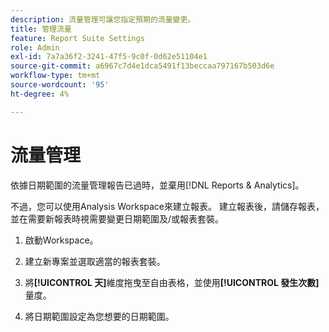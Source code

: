 ```yaml
---
description: 流量管理可讓您指定預期的流量變更。
title: 管理流量
feature: Report Suite Settings
role: Admin
exl-id: 7a7a36f2-3241-47f5-9c0f-0d62e51104e1
source-git-commit: a6967c7d4e1dca5491f13beccaa797167b503d6e
workflow-type: tm+mt
source-wordcount: '95'
ht-degree: 4%

---
```


# 流量管理

依據日期範圍的流量管理報告已過時，並棄用[!DNL Reports & Analytics]。

不過，您可以使用Analysis Workspace來建立報表。 建立報表後，請儲存報表，並在需要新報表時視需要變更日期範圍及/或報表套裝。

1. 啟動Workspace。

1. 建立新專案並選取適當的報表套裝。

1. 將&#x200B;**[!UICONTROL 天]**&#x200B;維度拖曳至自由表格，並使用&#x200B;**[!UICONTROL 發生次數]**&#x200B;量度。

1. 將日期範圍設定為您想要的日期範圍。

